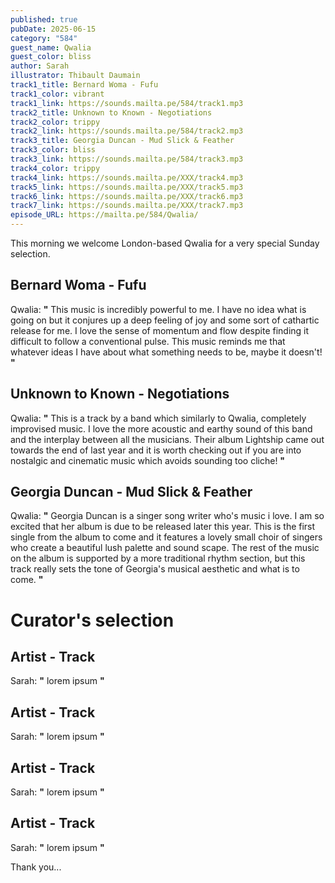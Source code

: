 ```yaml
---
published: true
pubDate: 2025-06-15
category: "584"
guest_name: Qwalia
guest_color: bliss
author: Sarah
illustrator: Thibault Daumain
track1_title: Bernard Woma - Fufu
track1_color: vibrant
track1_link: https://sounds.mailta.pe/584/track1.mp3
track2_title: Unknown to Known - Negotiations
track2_color: trippy
track2_link: https://sounds.mailta.pe/584/track2.mp3
track3_title: Georgia Duncan - Mud Slick & Feather
track3_color: bliss
track3_link: https://sounds.mailta.pe/584/track3.mp3
track4_color: trippy
track4_link: https://sounds.mailta.pe/XXX/track4.mp3
track5_link: https://sounds.mailta.pe/XXX/track5.mp3
track6_link: https://sounds.mailta.pe/XXX/track6.mp3
track7_link: https://sounds.mailta.pe/XXX/track7.mp3
episode_URL: https://mailta.pe/584/Qwalia/
---
```

This morning we welcome London-based Qwalia for a very special Sunday selection. 

## Bernard Woma - Fufu

Qwalia: **"** This music is incredibly powerful to me. I have no idea what is going on but it conjures up a deep feeling of joy and some sort of cathartic release for me. I love the sense of momentum and flow despite finding it difficult to follow a conventional pulse. This music reminds me that whatever ideas I have about what something needs to be, maybe it doesn't! **"** 

## Unknown to Known - Negotiations

Qwalia: **"** This is a track by a band which similarly to Qwalia, completely improvised music. I love the more acoustic and earthy sound of this band and the interplay between all the musicians. Their album Lightship came out towards the end of last year and it is worth checking out if you are into nostalgic and cinematic music which avoids sounding too cliche! **"** 

## Georgia Duncan - Mud Slick & Feather

Qwalia: **"** Georgia Duncan is a singer song writer who's music i love. I am so excited that her album is due to be released later this year. This is the first single from the album to come and it features a lovely small choir of singers who create a beautiful lush palette and sound scape. The rest of the music on the album is supported by a more traditional rhythm section, but this track really sets the tone of Georgia's musical aesthetic and what is to come. **"** 

# Curator's selection

## Artist - Track

 Sarah: **"** lorem ipsum **"** 

## Artist - Track

 Sarah: **"** lorem ipsum **"** 

## Artist - Track

Sarah: **"** lorem ipsum **"** 

## Artist - Track

 Sarah: **"** lorem ipsum **"** 

 Thank you...
